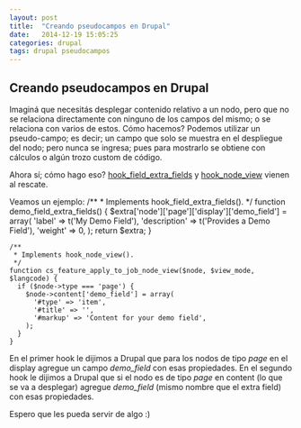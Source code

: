 ```yaml
---
layout: post
title:  "Creando pseudocampos en Drupal"
date:   2014-12-19 15:05:25
categories: drupal
tags: drupal pseudocampos
---
```


## Creando pseudocampos en Drupal

Imaginá que necesitás desplegar contenido relativo a un nodo, pero que no se relaciona directamente con ninguno de los campos del mismo; o se relaciona con varios de estos. Cómo hacemos?  Podemos utilizar un pseudo-campo; es decir; un campo que solo se muestra en el despliegue del nodo; pero nunca se ingresa; pues para mostrarlo se obtiene con cálculos o algún trozo custom de código.

Ahora sí; cómo hago eso? [hook_field_extra_fields](https://api.drupal.org/api/drupal/modules!field!field.api.php/function/hook_field_extra_fields/7) y [hook_node_view](https://api.drupal.org/api/drupal/modules!node!node.api.php/function/hook_node_view/7) vienen al rescate.

Veamos un ejemplo:
    /**
     * Implements hook_field_extra_fields().
     */
    function demo_field_extra_fields() {
      $extra['node']['page']['display']['demo_field'] = array(
        'label' => t('My Demo Field'),
        'description' => t('Provides a Demo Field'),
        'weight' => 0,
      );
      return $extra;
    }

    /**
     * Implements hook_node_view().
     */
    function cs_feature_apply_to_job_node_view($node, $view_mode, $langcode) {
      if ($node->type === 'page') {
        $node->content['demo_field'] = array(
          '#type' => 'item',
          '#title' => '',
          '#markup' => 'Content for your demo field',
        );
      }
    }

En el primer hook le dijimos a Drupal que para los nodos de tipo *page* en el display agregue un campo *demo_field* con esas propiedades.
En el segundo hook le dijimos a Drupal que si el nodo es de tipo *page* en content (lo que se va a desplegar) agregue *demo_field* (mismo nombre que el extra field) con esas propiedades.

Espero que les pueda servir de algo :)
